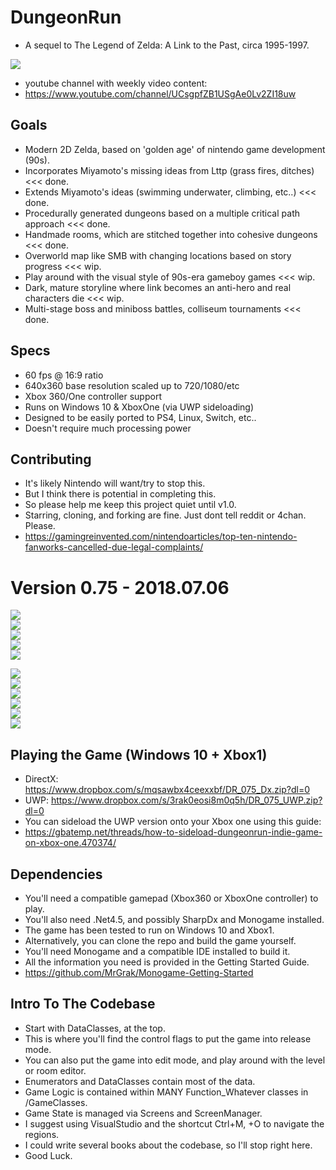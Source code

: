 # DungeonRun
+ A sequel to The Legend of Zelda: A Link to the Past, circa 1995-1997.  
  
![](https://github.com/MrGrak/DungeonRun/blob/master/Gifs/074petSwimming.gif)   
  
+ youtube channel with weekly video content:  
+ https://www.youtube.com/channel/UCsgpfZB1USgAe0Lv2ZI18uw  


## Goals
+ Modern 2D Zelda, based on 'golden age' of nintendo game development (90s).
+ Incorporates Miyamoto's missing ideas from Lttp (grass fires, ditches) <<< done.
+ Extends Miyamoto's ideas (swimming underwater, climbing, etc..) <<< done.
+ Procedurally generated dungeons based on a multiple critical path approach <<< done.
+ Handmade rooms, which are stitched together into cohesive dungeons <<< done.
+ Overworld map like SMB with changing locations based on story progress <<< wip.
+ Play around with the visual style of 90s-era gameboy games <<< wip.
+ Dark, mature storyline where link becomes an anti-hero and real characters die <<< wip.
+ Multi-stage boss and miniboss battles, colliseum tournaments <<< done.


## Specs
+ 60 fps @ 16:9 ratio  
+ 640x360 base resolution scaled up to 720/1080/etc 
+ Xbox 360/One controller support
+ Runs on Windows 10 & XboxOne (via UWP sideloading)
+ Designed to be easily ported to PS4, Linux, Switch, etc..
+ Doesn't require much processing power  


## Contributing
+ It's likely Nintendo will want/try to stop this. 
+ But I think there is potential in completing this.
+ So please help me keep this project quiet until v1.0.  
+ Starring, cloning, and forking are fine. Just dont tell reddit or 4chan. Please. 
+ https://gamingreinvented.com/nintendoarticles/top-ten-nintendo-fanworks-cancelled-due-legal-complaints/  



# Version 0.75 - 2018.07.06 
  
![](https://github.com/MrGrak/DungeonRun/blob/master/Gifs/074boomerang.gif)   
![](https://github.com/MrGrak/DungeonRun/blob/master/Gifs/074challengeA.gif)   
![](https://github.com/MrGrak/DungeonRun/blob/master/Gifs/074challengeB.gif)   
![](https://github.com/MrGrak/DungeonRun/blob/master/Gifs/074ditches.gif)   
![](https://github.com/MrGrak/DungeonRun/blob/master/Gifs/074doggoInDungeon.gif)   

![](https://github.com/MrGrak/DungeonRun/blob/master/Gifs/074dungeonB.gif)   
![](https://github.com/MrGrak/DungeonRun/blob/master/Gifs/074dungeonExit.gif)   
![](https://github.com/MrGrak/DungeonRun/blob/master/Gifs/074forestFire.gif)   
![](https://github.com/MrGrak/DungeonRun/blob/master/Gifs/074grassFire.gif)   
![](https://github.com/MrGrak/DungeonRun/blob/master/Gifs/074overworld.gif)   
![](https://github.com/MrGrak/DungeonRun/blob/master/Gifs/074smHouseDestruction.gif)   




## Playing the Game (Windows 10 + Xbox1)
+ DirectX: https://www.dropbox.com/s/mqsawbx4ceexxbf/DR_075_Dx.zip?dl=0  
+ UWP: https://www.dropbox.com/s/3rak0eosi8m0q5h/DR_075_UWP.zip?dl=0  
+ You can sideload the UWP version onto your Xbox one using this guide:  
+ https://gbatemp.net/threads/how-to-sideload-dungeonrun-indie-game-on-xbox-one.470374/  


## Dependencies
+ You'll need a compatible gamepad (Xbox360 or XboxOne controller) to play.
+ You'll also need .Net4.5, and possibly SharpDx and Monogame installed.
+ The game has been tested to run on Windows 10 and Xbox1.
+ Alternatively, you can clone the repo and build the game yourself.
+ You'll need Monogame and a compatible IDE installed to build it.
+ All the information you need is provided in the Getting Started Guide.
+ https://github.com/MrGrak/Monogame-Getting-Started

## Intro To The Codebase  
+ Start with DataClasses, at the top.  
+ This is where you'll find the control flags to put the game into release mode.  
+ You can also put the game into edit mode, and play around with the level or room editor.  
+ Enumerators and DataClasses contain most of the data.
+ Game Logic is contained within MANY Function_Whatever classes in /GameClasses.
+ Game State is managed via Screens and ScreenManager.  
+ I suggest using VisualStudio and the shortcut Ctrl+M, +O to navigate the regions.  
+ I could write several books about the codebase, so I'll stop right here.  
+ Good Luck.  









